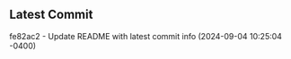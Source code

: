 
## Latest Commit
fe82ac2 - Update README with latest commit info (2024-09-04 10:25:04 -0400) <Yunxi-Zhou>
